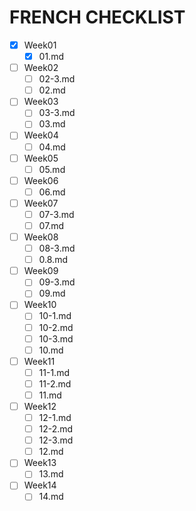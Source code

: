 # FRENCH CHECKLIST
- [x] Week01
    - [x] 01.md

- [ ] Week02
    - [ ] 02-3.md
    - [ ] 02.md
    
- [ ] Week03
    - [ ] 03-3.md
    - [ ] 03.md
    
- [ ] Week04
    - [ ] 04.md
    
- [ ] Week05
    - [ ] 05.md
    
- [ ] Week06
    - [ ] 06.md
    
- [ ] Week07
    - [ ] 07-3.md
    - [ ] 07.md
    
- [ ] Week08
    - [ ] 08-3.md
    - [ ] 0.8.md
    
- [ ] Week09
    - [ ] 09-3.md
    - [ ] 09.md
    
- [ ] Week10
    - [ ] 10-1.md
    - [ ] 10-2.md
    - [ ] 10-3.md
    - [ ] 10.md
    
- [ ] Week11
    - [ ] 11-1.md
    - [ ] 11-2.md
    - [ ] 11.md
    
- [ ] Week12
    - [ ] 12-1.md
    - [ ] 12-2.md
    - [ ] 12-3.md
    - [ ] 12.md
    
- [ ] Week13
    - [ ] 13.md
    
- [ ] Week14
    - [ ] 14.md
